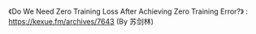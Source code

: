 《Do We Need Zero Training Loss After Achieving Zero Training Error?》 : https://kexue.fm/archives/7643 (By 苏剑林)
